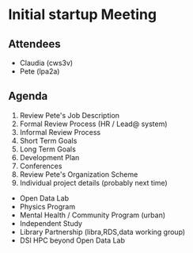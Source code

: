 # Initial startup Meeting

## Attendees
* Claudia (cws3v)
* Pete (lpa2a)

## Agenda
1. Review Pete's Job Description
6. Formal Review Process (HR / Lead@ system)
7. Informal Review Process
4. Short Term Goals
5. Long Term Goals
8. Development Plan
3. Conferences
2. Review Pete's Organization Scheme
10. Individual project details (probably next time)
  * Open Data Lab
  * Physics Program
  * Mental Health / Community Program (urban)
  * Independent Study
  * Library Partnership (libra,RDS,data working group)
  * DSI HPC beyond Open Data Lab
